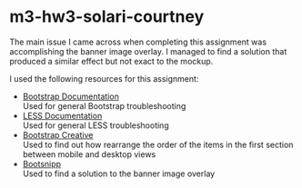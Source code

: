# m3-hw3-solari-courtney  
The main issue I came across when completing this assignment was accomplishing the banner image overlay. I managed to find a solution that produced a similar effect but not exact to the mockup. 
  
I used the following resources for this assignment:
* [Bootstrap Documentation](https://getbootstrap.com/docs/4.3/getting-started/introduction/)  
    Used for general Bootstrap troubleshooting
* [LESS Documentation](http://lesscss.org/#)  
    Used for general LESS troubleshooting  
* [Bootstrap Creative](https://bootstrapcreative.com/bootstrap-push-pull-column-ordering-tutorial/)  
    Used to find out how rearrange the order of the items in the first section between mobile and desktop views
* [Bootsnipp](https://bootsnipp.com/snippets/eNxGv)  
    Used to find a solution to the banner image overlay
